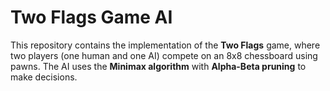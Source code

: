 # Two Flags Game AI

This repository contains the implementation of the **Two Flags** game, where two players (one human and one AI) compete on an 8x8 chessboard using pawns. The AI uses the **Minimax algorithm** with **Alpha-Beta pruning** to make decisions.
